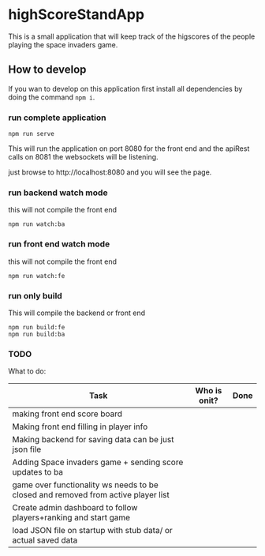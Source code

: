 # highScoreStandApp

This is a small application that will keep track of the higscores of the people playing the space invaders game.

## How to develop

If you wan to develop on this application first install all dependencies by doing the command `npm i`.

### run complete application

```cli
npm run serve
```

This will run the application on port 8080 for the front end and the apiRest calls on 8081 the websockets will be listening.  

just browse to http://localhost:8080 and you will see the page.

### run backend watch mode

this will not compile the front end

```cli
npm run watch:ba
```

### run front end watch mode

this will not compile the front end

```cli
npm run watch:fe
```

### run only build

This will compile the backend or front end

```cli
npm run build:fe
npm run build:ba
```

### TODO

What to do:

| Task                                                                               | Who is onit?  | Done  |
| ---------------------------------------------------------------------------------- |:-------------:| -----:|
| making front end score board                                                       |               |       |
| Making front end filling in player info                                            |               |       |
| Making backend for saving data can be just json file                               |               |       |
| Adding Space invaders game + sending score updates to ba                           |               |       |
| game over functionality ws needs to be closed and removed from active player list  |               |       |
| Create admin dashboard to follow players+ranking and start game                    |               |       |
| load JSON file on startup with stub data/ or actual saved data                     |               |       |
